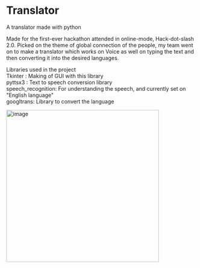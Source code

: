 # Translator
A translator made with python

Made for the first-ever hackathon attended in online-mode, Hack-dot-slash 2.0. Picked on the theme of global connection of the people, my team went on to make a translator which works on Voice as well
on typing the text and then converting it into the desired languages.

Libraries used in the project <br>
Tkinter : Making of GUI with this library<br>
pyttsx3 : Text to speech conversion library<br>
speech_recognition: For understanding the speech, and currently set on "English language" <br>
googltrans: Library to convert the language <br>


<img width="405" alt="image" src="https://user-images.githubusercontent.com/96490105/226000508-7aa9c94d-1d2a-45cb-b0de-4c90f20134d8.png">
